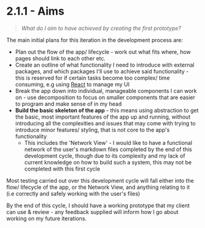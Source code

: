 # 2.1.1 - Aims
> *What do I aim to have achieved by creating the first prototype?*

The main initial plans for this iteration in the development process are:

- Plan out the flow of the app/ lifecycle - work out what fits where, how pages should link to each other etc.
- Create an outline of what functionality I need to introduce with external packages, and which packages I'll use to achieve said functionality - this is reserved for if certain tasks become too complex/ time consuming, e.g using [React](https://react.dev) to manage my UI
- Break the app down into individual, manageable components I can work on - use decomposition to focus on smaller components that are easier to program and make sense of in my head
- **Build the basic skeleton of the app** - this means using abstraction to get the basic, most important features of the app up and running, without introducing all the complexities and issues that may come with trying to introduce minor features/ styling, that is not core to the app's functionality
    - This includes the 'Network View' - I would like to have a functional network of the user's markdown files completed by the end of this development cycle, though due to its complexity and my lack of current knowledge on how to build such a system, this may not be completed with this first cycle

Most testing carried out over this development cycle will fall either into the flow/ lifecycle of the app, or the Network View, and anything relating to it (i.e correctly and safely working with the user's files)

By the end of this cycle, I should have a working prototype that my client can use & review - any feedback supplied will inform how I go about working on my future iterations.
